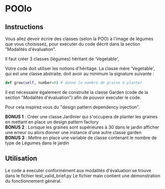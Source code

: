# POOlo

## Instructions

Vous allez devoir écrire des classes (selon la POO) à l'image de légumes que vous choisissez, pour executer du code décrit dans la section "Modalités d'évaluation".   
   
Il faut créer 3 classes (légumes) héritant de 'Vegetable',   

Votre code doit utiliser les notions d'héritage. La classe mère 'Vegetable', qui est une classe abstraite, doit avoir au minimum la signature suivante :   
```python
def grow(self, number=0) # donne le nombre de graine à planter
```
   
​Il est nécessaire également de construite la classe Garden (code de la section "Modalités d'évaluation") afin de pouvoir executer le code.   

Pour cela inspirez vous du "design pattern dependency injection".   
   
**BONUS 1** : Créer une classe Jardinier qui s'occupera de planter les graines en mettant en place un design pattern factory   
**BONUS 2** : Lorsque les graines sont supérieures à 30 dans le jardin afficher une erreur ou alors donner une instance d'une autre classe garden   
**BONUS 3** : Mettre en place une variable de classe contenant le nombre de type de Légumes dans le jardin   
   
## Utilisation
Le code a executer conformément aux modalités d'évaluation se trouve dans le fichier test_valid_brief.py
Le fichier main contient une démonstration du fonctionnement général.

